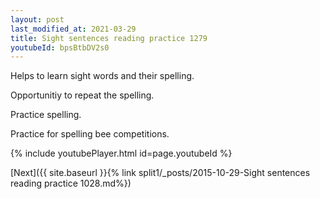 ```yaml
---
layout: post
last_modified_at: 2021-03-29
title: Sight sentences reading practice 1279
youtubeId: bpsBtbDV2s0
---
```

 
 
Helps to learn sight words and their spelling.

Opportunitiy to repeat the spelling. 

Practice spelling. 
 
Practice for spelling bee competitions. 
 
{% include youtubePlayer.html id=page.youtubeId %}
 
 

[Next]({{ site.baseurl }}{% link  split1/_posts/2015-10-29-Sight sentences reading practice 1028.md%})
 
